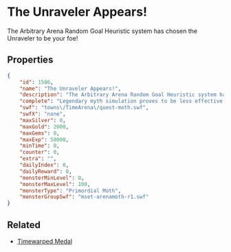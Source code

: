 # The Unraveler Appears!

The Arbitrary Arena Random Goal Heuristic system has chosen the Unraveler to be your foe!

## Properties

```json
{
    "id": 1586,
    "name": "The Unraveler Appears!",
    "description": "The Arbitrary Arena Random Goal Heuristic system has chosen the Unraveler to be your foe!",
    "complete": "Legendary myth simulation proves to be less effective than anticipated. You hear that? That means more work for me, you ungrateful-",
    "swf": "towns\/TimeArena\/quest-moth.swf",
    "swfX": "none",
    "maxSilver": 0,
    "maxGold": 2000,
    "maxGems": 0,
    "maxExp": 50000,
    "minTime": 0,
    "counter": 0,
    "extra": "",
    "dailyIndex": 0,
    "dailyReward": 0,
    "monsterMinLevel": 0,
    "monsterMaxLevel": 100,
    "monsterType": "Primordial Moth",
    "monsterGroupSwf": "mset-arenamoth-r1.swf"
}
```

## Related

- [Timewarped Medal](../items/18514-timewarped-medal.md)


